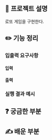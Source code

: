 ## 🚀 프로젝트 설명
로또 게임을 구현한다.

## ✏️ 기능 정리

### 입출력 요구사항

#### 입력

#### 출력

### 실행 결과 예시

## ❓ 궁금한 부분

## ✍ 배운 부분